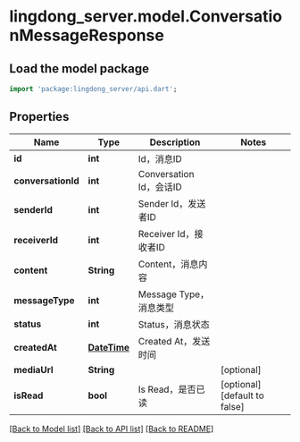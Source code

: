 # lingdong_server.model.ConversationMessageResponse

## Load the model package
```dart
import 'package:lingdong_server/api.dart';
```

## Properties
Name | Type | Description | Notes
------------ | ------------- | ------------- | -------------
**id** | **int** | Id，消息ID | 
**conversationId** | **int** | Conversation Id，会话ID | 
**senderId** | **int** | Sender Id，发送者ID | 
**receiverId** | **int** | Receiver Id，接收者ID | 
**content** | **String** | Content，消息内容 | 
**messageType** | **int** | Message Type，消息类型 | 
**status** | **int** | Status，消息状态 | 
**createdAt** | [**DateTime**](DateTime.md) | Created At，发送时间 | 
**mediaUrl** | **String** |  | [optional] 
**isRead** | **bool** | Is Read，是否已读 | [optional] [default to false]

[[Back to Model list]](../README.md#documentation-for-models) [[Back to API list]](../README.md#documentation-for-api-endpoints) [[Back to README]](../README.md)


